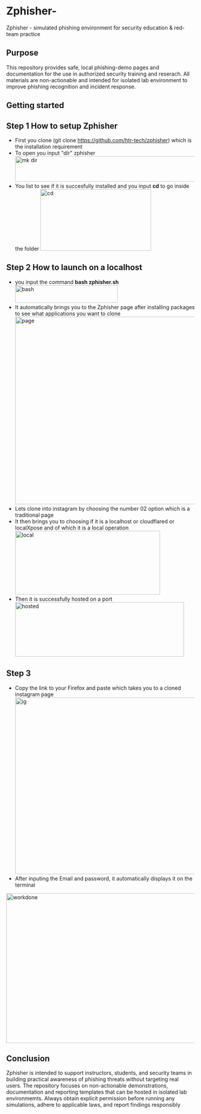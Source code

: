 # Zphisher-
Zphisher -  simulated phishing environment for security education &amp; red-team practice

## Purpose
This repository provides safe, local phishing-demo pages and documentation for the use in authorized security training and reserach. All materials are non-actionable and intended for isolated lab environment to improve phishing recognition and incident response. 

## Getting started 
## Step 1 How to setup Zphisher 
* First you clone (git clone https://github.com/htr-tech/zphisher) which is the installation requirement
* To open you input "dir" zphisher
  <img width="791" height="68" alt="mk dir" src="https://github.com/user-attachments/assets/08229e07-ca30-44fd-b5ae-d43f056d257d" />
* You list to see if it is succesfully installed and you input **cd** to go inside the folder
  <img width="296" height="164" alt="cd" src="https://github.com/user-attachments/assets/efd54e6b-8eb4-4e7d-8071-2cffd5740344" />

 ## Step 2 How to launch on a localhost
* you input the command **bash zphisher.sh**
  <img width="274" height="47" alt="bash" src="https://github.com/user-attachments/assets/ed73c781-61b4-4e13-8d94-313b0ec88671" />
 * It automatically brings you to the Zphisher page after installing packages to see what applications you want to clone
   <img width="639" height="500" alt="page" src="https://github.com/user-attachments/assets/003579cd-9b6a-4216-bb4b-945a8b45c275" />
 * Lets clone into instagram by choosing the number 02 option which is a traditional page 
 * It then brings you to choosing if it is a localhost or cloudflared or localXpose and of which it is a local operation
   <img width="387" height="170" alt="local" src="https://github.com/user-attachments/assets/f07470f5-9aa1-4f1e-a534-fa14369b7445" />
 * Then it is successfully hosted on a port
   <img width="451" height="145" alt="hosted" src="https://github.com/user-attachments/assets/ea940ba0-3f45-48f1-8970-4eb705a28d90" />

 ## Step 3
   * Copy the link to your Firefox and paste which takes you to a cloned instagram page
     <img width="824" height="471" alt="ig" src="https://github.com/user-attachments/assets/5409b90c-e580-4fe3-8eb0-92518a2ad9a8" />
 * After inputing the Email and password, it automatically displays it on the terminal 
<img width="603" height="399" alt="workdone" src="https://github.com/user-attachments/assets/81f51bc3-12db-436b-96ce-2410f3f10c2d" />

 ## Conclusion
  Zphisher is intended to support instructors, students, and security teams in building practical awareness of phishing threats without targeting real users. The repository focuses on non-actionable  demonstrations, documentation and reporting templates that can be hosted in isolated lab environmemts. Always obtain explicit permission before running any simulations, adhere to applicable laws, and report findings responsibly

      

